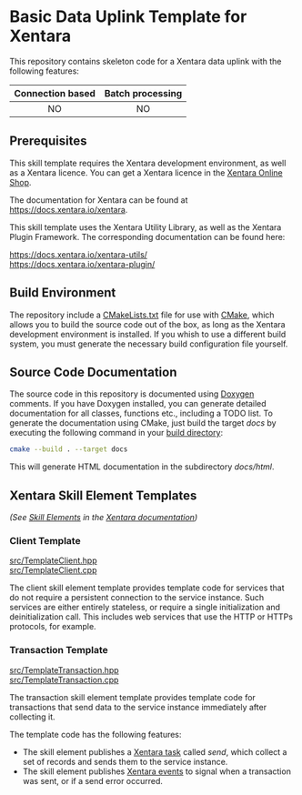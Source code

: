 # Basic Data Uplink Template for Xentara
This repository contains skeleton code for a Xentara data uplink with the following features:

Connection based | Batch processing
:--------------: | :--------------:
NO               | NO

## Prerequisites

This skill template requires the Xentara development environment, as well as a Xentara licence. You can get a Xentara
licence in the [Xentara Online Shop](https://www.xentara.io/product/xentara-for-industrial-automation/).

The documentation for Xentara can be found at https://docs.xentara.io/xentara.

This skill template uses the Xentara Utility Library, as well as the Xentara Plugin Framework. The corresponding documentation can be found here:

https://docs.xentara.io/xentara-utils/  
https://docs.xentara.io/xentara-plugin/

## Build Environment

The repository include a [CMakeLists.txt](CMakeLists.txt) file for use with [CMake](https://cmake.org/), which allows you to build the source code
out of the box, as long as the Xentara development environment is installed. If you whish to use a different build system, you must generate the
necessary build configuration file yourself.

## Source Code Documentation

The source code in this repository is documented using [Doxygen](https://doxygen.nl/) comments. If you have Doxygen installed, you can
generate detailed documentation for all classes, functions etc., including a TODO list. To generate the documentation using CMake, just
build the target *docs* by executing the following command in your [build directory](https://cmake.org/cmake/help/latest/manual/cmake.1.html#generate-a-project-buildsystem):

~~~sh
cmake --build . --target docs
~~~

This will generate HTML documentation in the subdirectory *docs/html*.

## Xentara Skill Element Templates

*(See [Skill Elements](https://docs.xentara.io/xentara/xentara_skills.html#xentara_skill_elements) in the [Xentara documentation](https://docs.xentara.io/xentara/))*

### Client Template

[src/TemplateClient.hpp](src/TemplateClient.hpp)  
[src/TemplateClient.cpp](src/TemplateClient.cpp)

The client skill element template provides template code for services that do not require a persistent connection to the service instance.
Such services are either entirely stateless, or require a single initialization and deinitialization call. This includes web services
that use the HTTP or HTTPs protocols, for example.

### Transaction Template

[src/TemplateTransaction.hpp](src/TemplateTransaction.hpp)  
[src/TemplateTransaction.cpp](src/TemplateTransaction.cpp)

The transaction skill element template provides template code for transactions that send data to the service instance immediately after collecting it.

The template code has the following features:

- The skill element publishes a [Xentara task](https://docs.xentara.io/xentara/xentara_element_members.html#xentara_tasks) called *send*,
  which collect a set of records and sends them to the service instance.
- The skill element publishes [Xentara events](https://docs.xentara.io/xentara/xentara_element_members.html#xentara_events) to signal when
  a transaction was sent, or if a send error occurred.
